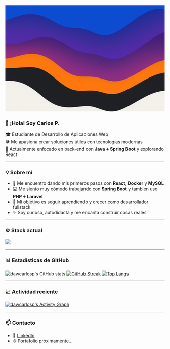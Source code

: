 <img src="https://raw.githubusercontent.com/dawcarlosp/dawcarlosp/main/header.svg" alt="header" />

### 👋 ¡Hola! Soy Carlos P.

🎓 Estudiante de Desarrollo de Aplicaciones Web  
🛠️ Me apasiona crear soluciones útiles con tecnologías modernas  
🚀 Actualmente enfocado en back-end con **Java + Spring Boot** y explorando React

---

### 💡 Sobre mí

- 🌱 Me encuentro dando mis primeros pasos con **React**, **Docker** y **MySQL**
- 💻 Me siento muy cómodo trabajando con **Spring Boot** y también uso **PHP + Laravel**
- 🎯 Mi objetivo es seguir aprendiendo y crecer como desarrollador fullstack
- ✨ Soy curioso, autodidacta y me encanta construir cosas reales

---

### ⚙️ Stack actual

<img src="https://skillicons.dev/icons?i=java,spring,php,laravel,react,mysql,docker,html,css,git" />

---

### 📊 Estadísticas de GitHub

![dawcarlosp's GitHub stats](https://github-readme-stats.vercel.app/api?username=dawcarlosp&show_icons=true&theme=github_dark)
[![GitHub Streak](https://streak-stats.demolab.com?user=dawcarlosp&theme=github-dark&hide_border=true)](https://git.io/streak-stats)
[![Top Langs](https://github-readme-stats.vercel.app/api/top-langs/?username=dawcarlosp&layout=compact&theme=github_dark&langs_count=8)](https://github.com/anuraghazra/github-readme-stats)

---

### 📈 Actividad reciente

[![dawcarlosp's Activity Graph](https://github-readme-activity-graph.vercel.app/graph?username=dawcarlosp&theme=github-dark&hide_border=true)](https://github.com/ashutosh00710/github-readme-activity-graph)

---

### 📫 Contacto

- 💼 [LinkedIn](https://es.linkedin.com/in/carlos-pereira-285815334)
- 🌐 Portafolio próximamente...
